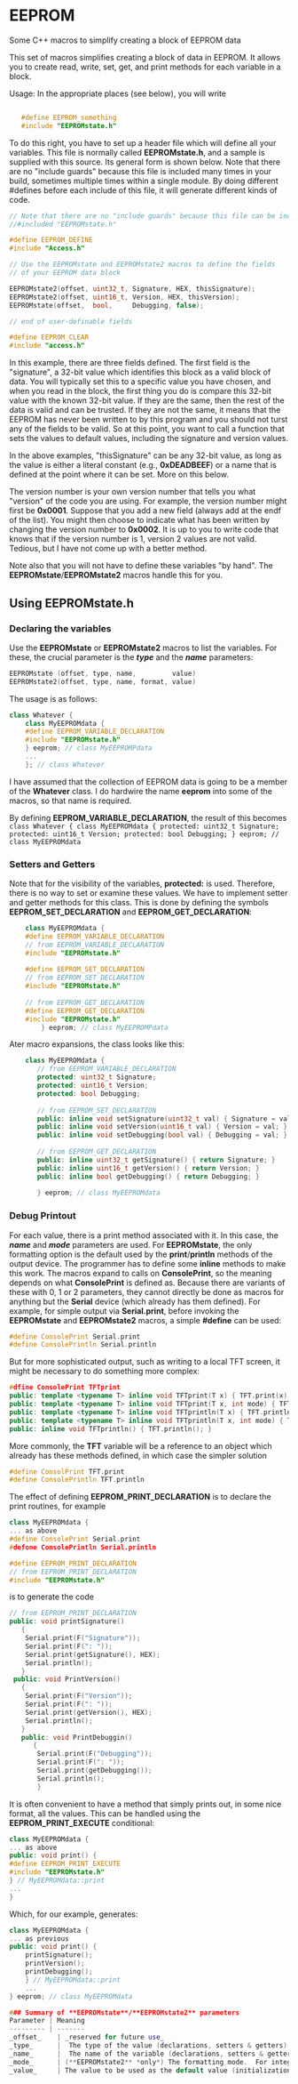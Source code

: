 # EEPROM
Some C++ macros to simplify creating a block of EEPROM data

This set of macros simplifies creating a block of data in EEPROM.  It allows you to create read, write, set, get, and print methods for each variable in a block.

Usage:
In the appropriate places (see below), you will write
```c++

   #define EEPROM_something
   #include "EEPROMstate.h"
```
To do this right, you  have to set up a header file which will define all your variables.  This file is normally called **EEPROMstate.h**, and a sample is supplied with this source.  Its general form is shown below.  Note that there are no "include guards" because this file is included many times in your build, sometimes multiple times within a single module.  By doing different #defines before each include of this file, it will generate different kinds of code.
```c++
// Note that there are no "include guards" because this file can be included several times
//#included "EEPROMstate.h"

#define EEPROM_DEFINE
#include "Access.h"

// Use the EEPROMstate and EEPROMstate2 macros to define the fields
// of your EEPROM data block

EEPROMstate2(offset, uint32_t, Signature, HEX, thisSignature);
EEPROMstate2(offset, uint16_t, Version, HEX, thisVersion);
EEPROMstate(offset,  bool,     Debugging, false);

// end of user-definable fields

#define EEPROM_CLEAR
#include "access.h"
```
In this example, there are three fields defined.  The first field is the "signature", a 32-bit value which identifies this block as a valid block of data.  You will typically set this to a specific value you have chosen, and when you read in the block, the first thing you do is compare this 32-bit value with the known 32-bit value.  If they are the same, then the rest of the data is valid and can be trusted.  If they are not the same, it means that the EEPROM has never been written to by this program and you should not turst any of the fields to be valid.  So at this point, you want to call a function that sets the values to default values, including the signature and version values.

In the above examples, "thisSignature" can be any 32-bit value, as long as the value is either a literal constant (e.g., **0xDEADBEEF**) or a name that is defined at the point where it can be set.  More on this below.

The version number is your own version number that tells you what "version" of the code you are using.  For example, the version number might first be **0x0001**.  Suppose that you add a new field (always add at the endf of the list).  You might then choose to indicate what has been written by changing the version number to **0x0002**.  It is up to you to write code that knows that if the version number is 1, version 2 values are not valid.  Tedious, but I have not come up with a better method.

Note also that you will not have to define these variables "by hand".  The **EEPROMstate**/**EEPROMstate2** macros handle this for you.

## Using EEPROMstate.h
### Declaring the variables
Use the **EEPROMstate** or **EEPROMstate2** macros to list the variables.  For these, the crucial parameter is the ***type*** and the ***name*** parameters:
```c++
EEPROMstate (offset, type, name,         value)
EEPROMstate2(offset, type, name, format, value)
```
The usage is as follows:
```c++
class Whatever {
    class MyEEPROMdata {
    #define EEPROM_VARIABLE_DECLARATION
    #include "EEPROMstate.h"
    } eeprom; // class MyEEPROMPdata
    ...
    }; // class Whatever
```
I have assumed that the collection of EEPROM data is going to be a member of the **Whatever** class.  I do hardwire the name **eeprom** into some of the macros, so that name is required.

By defining **EEPROM_VARIABLE_DECLARATION**, the result of this becomes
    ```
    class Whatever {
    class MyEEPROMdata {
         protected: uint32_t Signature;
         protected: uint16_t Version;
         protected: bool Debugging;
         } eeprom; // class MyEEPROMdata
    ```
### Setters and Getters
Note that for the visibility of the variables, **protected:** is used.  Therefore, there is no way to set or examine these values.  We have to implement setter and getter methods for this class.  This is done by defining the symbols **EEPROM_SET_DECLARATION** and **EEPROM_GET_DECLARATION**:
```c++
    class MyEEPROMdata {
    #define EEPROM_VARIABLE_DECLARATION
    // from EEPROM_VARIABLE_DECLARATION
    #include "EEPROMstate.h"
    
    #define EEPROM_SET_DECLARATION
    // from EEPROM_SET_DECLARATION
    #include "EEPROMstate.h"
    
    // from EEPROM_GET_DECLARATION
    #define EEPROM_GET_DECLARATION
    #include "EEPROMstate.h"
        } eeprom; // class MyEEPROMPdata
  ```     
  Ater macro expansions, the class looks like this:
  ```c++
      class MyEEPROMdata {
         // from EEPROM_VARIABLE_DECLARATION
         protected: uint32_t Signature;
         protected: uint16_t Version;
         protected: bool Debugging;
         
         // from EEPROM_SET_DECLARATION
         public: inline void setSignature(uint32_t val) { Signature = val; }
         public: inline void setVersion(uint16_t val) { Version = val; }
         public: inline void setDebugging(bool val) { Debugging = val; }
         
         // from EEPROM_GET_DECLARATION
         public: inline uint32_t getSignature() { return Signature; }
         public: inline uint16_t getVersion() { return Version; }
         public: inline bool getDebugging() { return Debugging; }
          
         } eeprom; // class MyEEPROMdata
 ```
### Debug Printout
For each value, there is a print method associated with it.  In this case, the ***name*** and ***mode*** parameters are used.  For **EEPROMstate**, the only formatting option is the default used by the **print**/**println** methods of the output device.  The programmer has to define some **inline** methods to make this work.  The macros expand to calls on **ConsolePrint**, so the meaning depends on what **ConsolePrint** is defined as.  Because there are variants of these with 0, 1 or 2 parameters, they cannot directly be done as macros for anything but the **Serial** device (which already has them defined).  For example, for simple output via **Serial.print**, before invoking the **EEPROMstate** and **EEPROMstate2** macros, a simple **#define** can be used:
```c++
#define ConsolePrint Serial.print
#define ConsolePrintln Serial.println
```

But for more sophisticated output, such as writing to a local TFT screen, it might be necessary to do something more complex:
```c++
#dfine ConsolePrint TFTprint
public: template <typename T> inline void TFTprint(T x) { TFT.print(x); }
public: template <typename T> inline void TFTprint(T x, int mode) { TFT.print(x, mode); }
public: template <typename T> inline void TFTprintln(T x) { TFT.println(x); }
public: template <typename T> inline void TFTprintln(T x, int mode) { TFT.println(x, mode); }
public: inline void TFTprintln() { TFT.println(); }
```
More commonly, the **TFT** variable will be a reference to an object which already has these methods defined, in which case the simpler solution
```c++
#define ConsolPrint TFT.print
#define ConsolePrintln TFT.println
```
The effect of defining **EEPROM_PRINT_DECLARATION** is to declare the print routines, for example
```c++
class MyEEPROMdata {
... as above
#define ConsolePrint Serial.print
#defone ConsolePrintln Serial.println

#define EEPROM_PRINT_DECLARATION
// from EEPROM_PRINT_DECLARATION
#include "EEPROMstate.h"
```
is to generate the code
```c++
// from EEPROM_PRINT_DECLARATION
public: void printSignature()
   {
    Serial.print(F("Signature"));
    Serial.print(F(": "));
    Serial.print(getSignature(), HEX);
    Serial.println();
   }
 public: void PrintVersion()
   {
    Serial.print(F("Version"));
    Serial.print(F(": "));
    Serial.print(getVersion(), HEX);
    Serial.println();
   }
   public: void PrintDebuggin()
      {
       Serial.print(F("Debugging"));
       Serial.print(F(": "));
       Serial.print(getDebugging());
       Serial.println();
       }
```
It is often convenient to have a method that simply prints out, in some nice format, all the values.  This can be handled using the **EEPROM_PRINT_EXECUTE** conditional:
```c++
class MyEEPROMdata {
... as above
public: void print() {
#define EEPROM_PRINT_EXECUTE
#include "EEPROMstate.h"
} // MyEEPROMdata::print
...
}
```
Which, for our example, generates:
```c++
class MyEEPROMdata {
... as previous
public: void print() {
    printSignature();
    printVersion();
    printDebugging();
    } // MyEEPROMdata::print
    ...
} eeprom; // class MyEEPROMdata

### Summary of **EEPROMstate**/**EEPROMstate2** parameters
Parameter | Meaning 
--------- | ------- 
_offset_    | _reserved for future use_
_type_      |  The type of the value (declarations, setters & getters)
_name_      |  The name of the variable (declarations, setters & getters, debug printing
_mode_      | (**EEPROMstate2** *only*) The formatting mode.  For integer values, this can be **DEC**, **OCT** or **HEX**, for **float** and **double** values, it is the number of decimal places.
_value_     | The value to be used as the default value (initialization).
    
    
